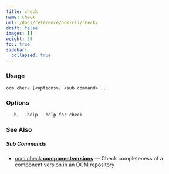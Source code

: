 ```yaml
---
title: check
name: check
url: /docs/reference/ocm-cli/check/
draft: false
images: []
weight: 55
toc: true
sidebar:
  collapsed: true
---
```

### Usage

```
ocm check [<options>] <sub command> ...
```

### Options

```
  -h, --help   help for check
```

### See Also



##### Sub Commands

* [ocm check <b>componentversions</b>](/docs/reference/ocm-cli/check/componentversions/)	 &mdash; Check completeness of a component version in an OCM repository


